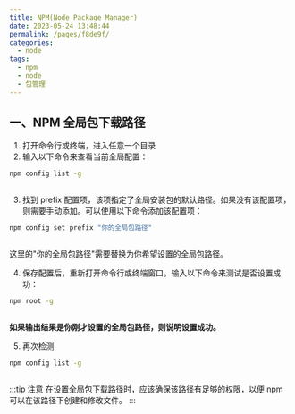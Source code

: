 ```yaml
---
title: NPM(Node Package Manager)
date: 2023-05-24 13:48:44
permalink: /pages/f8de9f/
categories:
  - node
tags:
  - npm
  - node
  - 包管理
---
```


## 一、NPM 全局包下载路径

1. 打开命令行或终端，进入任意一个目录
2. 输入以下命令来查看当前全局配置：

```bash
npm config list -g
```

<img v-lazy="'https://dyzhwork.github.io/images/Node/Npm/npm001.png'" />

3. 找到 prefix 配置项，该项指定了全局安装包的默认路径。如果没有该配置项，则需要手动添加。可以使用以下命令添加该配置项：

```bash
npm config set prefix "你的全局包路径"
```

<img style="display:block;margin:auto;width:100%" v-lazy="'https://dyzhwork.github.io/images/Node/Npm/npm002-1.png'" />

这里的"你的全局包路径"需要替换为你希望设置的全局包路径。

4. 保存配置后，重新打开命令行或终端窗口，输入以下命令来测试是否设置成功：

```bash
npm root -g
```

<img style="display:block;margin:auto;width:100%" v-lazy="'https://dyzhwork.github.io/images/Node/Npm/npm002-2.png'" />

**如果输出结果是你刚才设置的全局包路径，则说明设置成功。**

5.  再次检测

```bash
npm config list -g
```

<img v-lazy="'https://dyzhwork.github.io/images/Node/Npm/npm003.png'" />

:::tip 注意
在设置全局包下载路径时，应该确保该路径有足够的权限，以便 npm 可以在该路径下创建和修改文件。
:::
